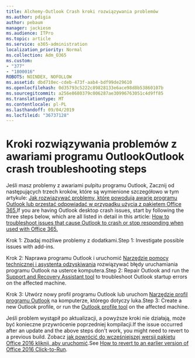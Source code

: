 ```yaml
---
title: Alchemy-Outlook Crash kroki rozwiązywania problemów
ms.author: pdigia
author: pebaum
manager: jackiesm
ms.audience: ITPro
ms.topic: article
ms.service: o365-administration
localization_priority: Normal
ms.collection: Adm_O365
ms.custom:
- "377"
- "1800016"
ROBOTS: NOINDEX, NOFOLLOW
ms.assetid: dbd710ec-cdeb-473f-aab4-bdf99de29610
ms.openlocfilehash: 0d35793c5222c89828133e6ace98d8b53860107b
ms.sourcegitcommit: a256e8680379c006287ae30996763051c4d9ff85
ms.translationtype: MT
ms.contentlocale: pl-PL
ms.lasthandoff: 09/04/2019
ms.locfileid: "36737128"
---
```

# <a name="outlook-crash-troubleshooting-steps"></a><span data-ttu-id="65387-102">Kroki rozwiązywania problemów z awariami programu Outlook</span><span class="sxs-lookup"><span data-stu-id="65387-102">Outlook crash troubleshooting steps</span></span>

<span data-ttu-id="65387-103">Jeśli masz problemy z awariami pulpitu programu Outlook, Zacznij od następujących trzech kroków, które są wymienione szczegółowo w tym artykule: [Jak rozwiązywać problemy, które powodują awarię programu Outlook lub przestać odpowiadać w przypadku użycia z pakietem Office 365.](https://docs.microsoft.com/exchange/troubleshoot/outlook-crashes/crash-issues)</span><span class="sxs-lookup"><span data-stu-id="65387-103">If you are having Outlook desktop crash issues, start by following the three steps below, which are all listed in detail in this article: [How to troubleshoot issues that cause Outlook to crash or stop responding when used with Office 365.](https://docs.microsoft.com/exchange/troubleshoot/outlook-crashes/crash-issues)</span></span>
  
<span data-ttu-id="65387-104">Krok 1: Zbadaj możliwe problemy z dodatkami.</span><span class="sxs-lookup"><span data-stu-id="65387-104">Step 1: Investigate possible issues with add-ins.</span></span>
  
<span data-ttu-id="65387-105">Krok 2: Naprawa programu Outlook i uruchomić [Narzędzie pomocy technicznej i asystenta odzyskiwania](https://aka.ms/SaRA-OutlookWontStart) rozwiązywać błędy uruchamiania programu Outlook na usterce komputera.</span><span class="sxs-lookup"><span data-stu-id="65387-105">Step 2: Repair Outlook and run the [Support and Recovery Assistant tool](https://aka.ms/SaRA-OutlookWontStart) to troubleshoot Outlook startup errors on the affected machine.</span></span>
  
<span data-ttu-id="65387-106">Krok 3: Utwórz nowy profil programu Outlook lub uruchom [Narzędzie profil programu Outlook](https://aka.ms/SaRA-OutlookSetupProfile) na komputerze, którego dotyczy luka.</span><span class="sxs-lookup"><span data-stu-id="65387-106">Step 3: Create a new Outlook profile, or run the [Outlook profile tool](https://aka.ms/SaRA-OutlookSetupProfile) on the affected machine.</span></span>
  
<span data-ttu-id="65387-107">Jeśli problem wystąpił po aktualizacji, a powyższe kroki nie działają, może być konieczne przywrócenie poprzedniej kompilacji.</span><span class="sxs-lookup"><span data-stu-id="65387-107">If the issue occurred after an update and the above steps don't work, you might need to revert to a previous build.</span></span> <span data-ttu-id="65387-108">Zobacz [jak powrócić do wcześniejszej wersji pakietu Office 2016 kliknij, aby uruchomić](https://support.microsoft.com/help/2770432).</span><span class="sxs-lookup"><span data-stu-id="65387-108">See [How to revert to an earlier version of Office 2016 Click-to-Run](https://support.microsoft.com/help/2770432).</span></span>
  